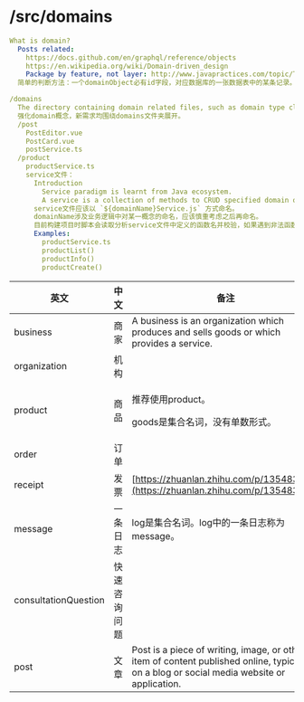 # /src/domains

```yaml
What is domain?
  Posts related:
    https://docs.github.com/en/graphql/reference/objects
    https://en.wikipedia.org/wiki/Domain-driven_design
    Package by feature, not layer: http://www.javapractices.com/topic/TopicAction.do?Id=205
  简单的判断方法：一个domainObject必有id字段，对应数据库的一张数据表中的某条记录。如果一个对象没有id，那么它大概率是附属于某一domainObject下的一个属性值。

/domains
  The directory containing domain related files, such as domain type class files and domain related components.
  强化domain概念，新需求均围绕domains文件夹展开。
  /post
    PostEditor.vue
    PostCard.vue
    postService.ts
  /product
    productService.ts
    service文件：
      Introduction
        Service paradigm is learnt from Java ecosystem.
        A service is a collection of methods to CRUD specified domain objects.
      service文件应该以 `${domainName}Service.js` 方式命名。
      domainName涉及业务逻辑中对某一概念的命名，应该慎重考虑之后再命名。
      目前构建项目时脚本会读取分析service文件中定义的函数名并校验，如果遇到非法函数名将抛出异常。
      Examples:
        productService.ts
        productList()
        productInfo()
        productCreate()
```

| 英文                   | 中文     | 备注                                                                                                                                        |
| -------------------- | ------ | ----------------------------------------------------------------------------------------------------------------------------------------- |
| business             | 商家     | A business is an organization which produces and sells goods or which provides a service.                                                 |
| organization         | 机构     |                                                                                                                                           |
| product              | 商品     | <p>推荐使用product。</p><p>goods是集合名词，没有单数形式。</p>                                                                                              |
| order                | 订单     |                                                                                                                                           |
| receipt              | 发票     | [https://zhuanlan.zhihu.com/p/135483316](https://zhuanlan.zhihu.com/p/135483316)                                                          |
| message              | 一条日志   | log是集合名词。log中的一条日志称为message。                                                                                                              |
| consultationQuestion | 快速咨询问题 |                                                                                                                                           |
| post                 | 文章     | Post is a piece of writing, image, or other item of content published online, typically on a blog or social media website or application. |

